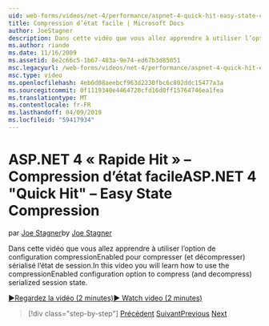 ```yaml
---
uid: web-forms/videos/net-4/performance/aspnet-4-quick-hit-easy-state-compression
title: Compression d’état facile | Microsoft Docs
author: JoeStagner
description: Dans cette vidéo que vous allez apprendre à utiliser l’option de configuration compressionEnabled pour compresser (et décompresser) sérialisé l’état de session.
ms.author: riande
ms.date: 11/16/2009
ms.assetid: 8e2c66c5-1b67-483a-9e74-ed67b3d85051
msc.legacyurl: /web-forms/videos/net-4/performance/aspnet-4-quick-hit-easy-state-compression
msc.type: video
ms.openlocfilehash: 4eb6d08aeebcf963d2230fbc6c802ddc15477a3a
ms.sourcegitcommit: 0f1119340e4464720cfd16d0ff15764746ea1fea
ms.translationtype: MT
ms.contentlocale: fr-FR
ms.lasthandoff: 04/09/2019
ms.locfileid: "59417934"
---
```

# <a name="aspnet-4-quick-hit--easy-state-compression"></a><span data-ttu-id="32d82-103">ASP.NET 4 « Rapide Hit » – Compression d’état facile</span><span class="sxs-lookup"><span data-stu-id="32d82-103">ASP.NET 4 "Quick Hit" – Easy State Compression</span></span>

<span data-ttu-id="32d82-104">par [Joe Stagner](https://github.com/JoeStagner)</span><span class="sxs-lookup"><span data-stu-id="32d82-104">by [Joe Stagner](https://github.com/JoeStagner)</span></span>

<span data-ttu-id="32d82-105">Dans cette vidéo que vous allez apprendre à utiliser l’option de configuration compressionEnabled pour compresser (et décompresser) sérialisé l’état de session.</span><span class="sxs-lookup"><span data-stu-id="32d82-105">In this video you will learn how to use the compressionEnabled configuration option to compress (and decompress) serialized session state.</span></span> 

[<span data-ttu-id="32d82-106">&#9654;Regardez la vidéo (2 minutes)</span><span class="sxs-lookup"><span data-stu-id="32d82-106">&#9654; Watch video (2 minutes)</span></span>](https://channel9.msdn.com/Blogs/ASP-NET-Site-Videos/aspnet-4-quick-hit-easy-state-compression)

> [!div class="step-by-step"]
> <span data-ttu-id="32d82-107">[Précédent](aspnet-4-quick-hit-selective-view-state.md)
> [Suivant](how-do-i-use-the-viewstatemode-property-for-managing-viewstate.md)</span><span class="sxs-lookup"><span data-stu-id="32d82-107">[Previous](aspnet-4-quick-hit-selective-view-state.md)
[Next](how-do-i-use-the-viewstatemode-property-for-managing-viewstate.md)</span></span>
